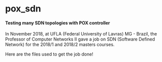 # pox_sdn
#### Testing many SDN topologies with POX controller

In November 2018, at UFLA (Federal University of Lavras) MG - Brazil, the Professor of Computer Networks II gave a job on SDN (Software Defined Network) for the 2018/1 and 2018/2 masters courses.

Here are the files used to get the job done!
